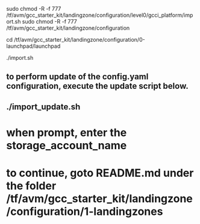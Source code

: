 sudo chmod -R -f 777 /tf/avm/gcc_starter_kit/landingzone/configuration/level0/gcci_platform/import.sh
sudo chmod -R -f 777 /tf/avm/gcc_starter_kit/landingzone/configuration

cd /tf/avm/gcc_starter_kit/landingzone/configuration/0-launchpad/launchpad

./import.sh

## to perform update of the config.yaml configuration, execute the update script below.
## ./import_update.sh
# when prompt, enter the storage_account_name

# to continue, goto README.md under the folder /tf/avm/gcc_starter_kit/landingzone/configuration/1-landingzones

